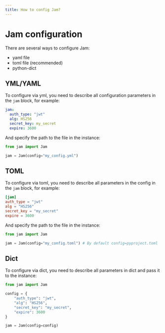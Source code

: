 ```yaml
---
title: How to config Jam?
---
```


# Jam configuration

There are several ways to configure Jam:

* yaml file
* toml file (recommended)
* python-dict

## YML/YAML
To configure via yml, you need to describe all configuration parameters in the `jam` block, for example:

```yml
jam:
  auth_type: "jwt"
  alg: HS256
  secret_key: my_secret
  expire: 3600
```

And specify the path to the file in the instance:
```python
from jam import Jam

jam = Jam(config="my_config.yml")
```

## TOML
To configure via toml, you need to describe all parameters in the config in the `jam` block, for example:
```toml
[jam]
auth_type = "jwt"
alg = "HS256"
secret_key = "my_secret"
expire = 3600
```

And specify the path to the file in the instance:
```python
from jam import Jam

jam = Jam(config="my_config.toml") # By default config=pyproject.toml
```

## Dict
To configure via dict, you need to describe all parameters in dict and pass it to the instance:
```python
from jam import Jam

config = {
    "auth_type": "jwt",
    "alg": "HS256",
    "secret_key": "my_secret",
    "expire": 3600
}

jam = Jam(config=config)
```